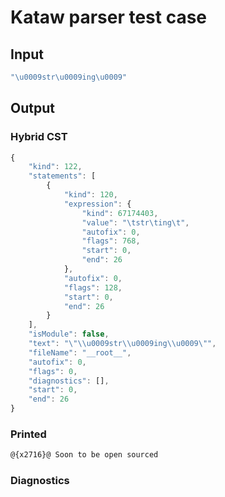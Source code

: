 # Kataw parser test case

## Input

`````js
"\u0009str\u0009ing\u0009"
`````

## Output

### Hybrid CST

```javascript
{
    "kind": 122,
    "statements": [
        {
            "kind": 120,
            "expression": {
                "kind": 67174403,
                "value": "\tstr\ting\t",
                "autofix": 0,
                "flags": 768,
                "start": 0,
                "end": 26
            },
            "autofix": 0,
            "flags": 128,
            "start": 0,
            "end": 26
        }
    ],
    "isModule": false,
    "text": "\"\\u0009str\\u0009ing\\u0009\"",
    "fileName": "__root__",
    "autofix": 0,
    "flags": 0,
    "diagnostics": [],
    "start": 0,
    "end": 26
}
```

### Printed

```javascript
@{x2716}@ Soon to be open sourced
```

### Diagnostics

```javascript

```

